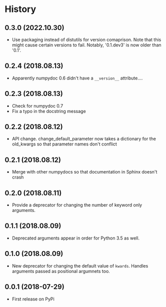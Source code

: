 # History

## 0.3.0 (2022.10.30)

* Use packaging instead of distutils for version comaprison. Note that this
  might cause certain versions to fail. Notably, '0.1.dev3' is now older than
  '0.1'.

## 0.2.4 (2018.08.13)
* Apparently numpydoc 0.6 didn't have a `__version__` attribute....


## 0.2.3 (2018.08.13)

* Check for numpydoc 0.7
* Fix a typo in the docstring message

## 0.2.2 (2018.08.12)

* API change. change_default_parameter now takes a dictionary for the
  old_kwargs so that parameter names don't conflict

## 0.2.1 (2018.08.12)

* Merge with other numpydocs so that documentation in Sphinx doesn't crash

## 0.2.0 (2018.08.11)

* Provide a deprecator for changing the number  of keyword only arguments.

## 0.1.1 (2018.08.09)

* Deprecated arguments appear in order for Python 3.5 as well.

## 0.1.0 (2018.08.09)

* New deprecator for changing the default value of `kwards`. Handles arguments
  passed as positional argumnets too.

## 0.0.1 (2018-07-29)

* First release on PyPi
